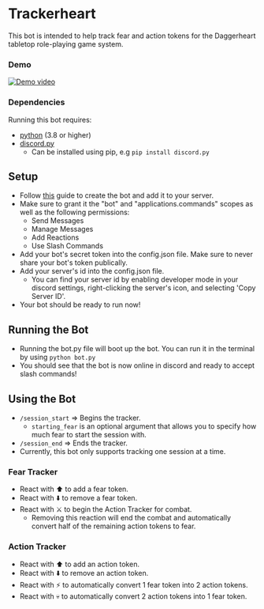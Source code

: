 # Trackerheart
This bot is intended to help track fear and action tokens for the Daggerheart tabletop role-playing game system.

### Demo
[![Demo video](https://img.youtube.com/vi/jGKoqW8o6iM/0.jpg)](https://www.youtube.com/watch?v=jGKoqW8o6iM)

### Dependencies
Running this bot requires:
* [python](https://www.python.org/) (3.8 or higher)
* [discord.py](https://discordpy.readthedocs.io/en/stable/) 
    * Can be installed using pip, e.g `pip install discord.py`

## Setup
* Follow [this](https://discordpy.readthedocs.io/en/stable/discord.html) guide to create the bot and add it to your server.
* Make sure to grant it the "bot" and "applications.commands" scopes as well as the following permissions:
    * Send Messages
    * Manage Messages
    * Add Reactions
    * Use Slash Commands
* Add your bot's secret token into the config.json file. Make sure to never share your bot's token publically.
* Add your server's id into the config.json file.
    * You can find your server id by enabling developer mode in your discord settings, right-clicking the server's icon, and selecting 'Copy Server ID'.
* Your bot should be ready to run now!

## Running the Bot
* Running the bot.py file will boot up the bot. You can run it in the terminal by using `python bot.py`
* You should see that the bot is now online in discord and ready to accept slash commands!

## Using the Bot
* `/session_start` => Begins the tracker.
    * `starting_fear` is an optional argument that allows you to specify how much fear to start the session with.
* `/session_end` => Ends the tracker.
* Currently, this bot only supports tracking one session at a time.
### Fear Tracker
* React with ⬆️ to add a fear token.
* React with ⬇️ to remove a fear token.
* React with ⚔️ to begin the Action Tracker for combat.
    * Removing this reaction will end the combat and automatically convert half of the remaining action tokens to fear.
### Action Tracker
* React with ⬆️ to add an action token.
* React with ⬇️ to remove an action token.
* React with ⚡ to automatically convert 1 fear token into 2 action tokens.
* React with 💀 to automatically convert 2 action tokens into 1 fear token.
